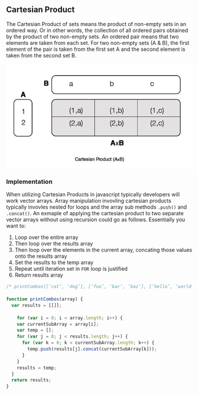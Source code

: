 ## Cartesian Product 
The Cartesian Product of sets means the product of non-empty sets in an ordered way. Or in other words, the collection of all ordered pairs obtained by the product of two non-empty sets. An ordered pair means that two elements are taken from each set. For two non-empty sets (A & B), the first element of the pair is taken from the first set A and the second element is taken from the second set B. 

![Diagram 1](https://github.com/Jzbonner/ProgrammingConcepts/blob/master/img-media/cartesian.jpg?raw=true)

### Implementation 
When utilizing Cartesian Products in javascript typically developers will work vector arrays. Array manipulation invovling cartesian products typically invovles nested for loops and the array sub methods `.push()` and `.concat()`. An exmaple of applying the cartesian product to two separate vector arrays without using recursion could go as follows. Essentially you want to: 

1. Loop over the entire array 
2. Then loop over the results array 
3. Then loop over the elements in the current array, concating those values onto the results array 
4. Set the results to the temp array 
5. Repeat until iteration set in `FOR` loop is justified 
6. Return results array

```javascript 
/* printCombos([‘cat’, ‘dog’], [‘foo’, ‘bar’, ‘baz’], [‘hello’, ‘world’])*/

function printCombos(array) {
  var results = [[]];

 	for (var i = 0; i < array.length; i++) {
    var currentSubArray = array[i];
    var temp = [];
    for (var j = 0; j < results.length; j++) {
      for (var k = 0; k < currentSubArray.length; k++) {
        temp.push(results[j].concat(currentSubArray[k]));
      }
    }
    results = temp;
  }
  return results;
}
```


